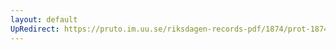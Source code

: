 ```yaml
---
layout: default
UpRedirect: https://pruto.im.uu.se/riksdagen-records-pdf/1874/prot-1874--ak--116/prot-1874--ak--116_003.pdf
---
```

